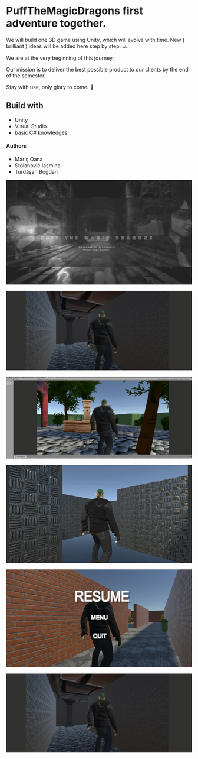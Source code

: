 # PuffTheMagicDragons first adventure together.

We will build one 3D game using Unity, which will evolve with time. New ( brilliant ) ideas will be added here step by step. :soon:

We are at the very beginning of this journey. 

Our mission is to deliver the best possible product to our clients by the end of the semester.

Stay with use, only glory to come. :sparkler:

## Build with
* Unity 
* Visual Studio
* basic C# knowledges

#### Authors
- Mariş Oana
- Stoianović Iasmina 
- Turdăşan Bogdan

![Layout](images/96239716_1323386847852267_7397589097251864576_n.png)


![Layout](images/100893448_2943884085724493_1697603742347558912_n.png)

![Layout](images/100725234_241156473853460_3492566816973127680_n.png)

![Layout](images/101541779_684987958953186_1938291935793905664_n.png)

![Layout](images/101057619_3133289680230191_4958817326968340480_n.png)

![Layout](images/100893448_2943884085724493_1697603742347558912_n.png)

